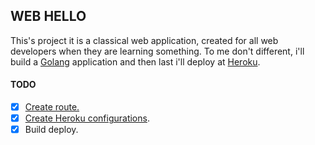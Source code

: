 WEB HELLO
---------

  This's project it is a classical web application, created for all web developers when they are learning something.
To me don't different, i'll build a [Golang](https://golang.org/) application and then last i'll deploy at [Heroku](https://www.heroku.com/).


#### TODO
 * [x] [Create route.](https://github.com/riquellopes/golang/blob/master/http-server/main.go)
 * [x] [Create Heroku configurations](https://devcenter.heroku.com/articles/getting-started-with-go#introduction).
 * [x] Build deploy.
